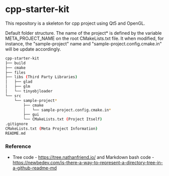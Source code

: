 ﻿cpp-starter-kit
==================

This repository is a skeleton for cpp project using Qt5 and OpenGL.

Default folder structure. The name of the project* is defined by the variable META_PROJECT_NAME on the root CMakeLists.txt file. It when modified, for instance, the "sample-project" name and  "sample-project.config.cmake.in" will be update accordingly.

```bash
cpp-starter-kit
├── build
├── cmake
├── files
├── libs (Third Party Libraries)
│   ├── glad
│   ├── glm
│   └── tinyobjloader
└── src
    └── sample-project*
        ├── cmake
        │   └── sample-project.config.cmake.in*
        ├── gui
        └── CMakeLists.txt (Project Itself)
.gitignore
CMakeLists.txt (Meta Project Information)
README.md
```

### Reference
- Tree code -  https://tree.nathanfriend.io/ and Markdown bash code - https://newbedev.com/is-there-a-way-to-represent-a-directory-tree-in-a-github-readme-md
